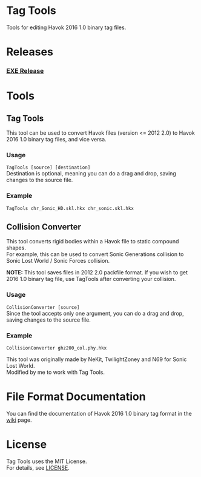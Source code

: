 # Tag Tools
Tools for editing Havok 2016 1.0 binary tag files.

# Releases
### [EXE Release](https://ci.appveyor.com/project/blueskythlikesclouds/tagtools/build/artifacts)

# Tools
## Tag Tools
This tool can be used to convert Havok files (version <= 2012 2.0) to Havok 2016 1.0 binary tag files, and vice versa.

### Usage
``TagTools [source] [destination]``  
Destination is optional, meaning you can do a drag and drop, saving changes to the source file.

### Example
``TagTools chr_Sonic_HD.skl.hkx chr_sonic.skl.hkx``

## Collision Converter
This tool converts rigid bodies within a Havok file to static compound shapes.  
For example, this can be used to convert Sonic Generations collision to Sonic Lost World / Sonic Forces collision.

**NOTE:** This tool saves files in 2012 2.0 packfile format. If you wish to get 2016 1.0 binary tag file, use TagTools after converting your collision.
### Usage
``CollisionConverter [source]``  
Since the tool accepts only one argument, you can do a drag and drop, saving changes to the source file.

### Example
``CollisionConverter ghz200_col.phy.hkx``

This tool was originally made by NeKit, TwilightZoney and N69 for Sonic Lost World.  
Modified by me to work with Tag Tools.

# File Format Documentation
You can find the documentation of Havok 2016 1.0 binary tag format in the [wiki](https://github.com/blueskythlikesclouds/TagTools/wiki/Format-Documentation) page.

# License
Tag Tools uses the MIT License.  
For details, see [LICENSE](https://github.com/blueskythlikesclouds/TagTools/blob/master/LICENSE).
